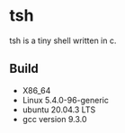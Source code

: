# tsh
tsh is a tiny shell written in c.

## Build
- X86_64
- Linux 5.4.0-96-generic
- ubuntu 20.04.3 LTS
- gcc version 9.3.0
